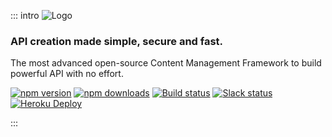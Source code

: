 ::: intro
![Logo](https://cldup.com/7umchwdUBh.png)

### API creation made simple, secure and fast.

The most advanced open-source Content Management Framework to build powerful API with no effort.

[![npm version](https://img.shields.io/npm/v/strapi.svg)](https://www.npmjs.org/package/strapi)
[![npm downloads](https://img.shields.io/npm/dm/strapi.svg)](https://www.npmjs.org/package/strapi)
[![Build status](https://travis-ci.org/strapi/strapi.svg?branch=master)](https://travis-ci.org/strapi/strapi)
[![Slack status](https://slack.strapi.io/badge.svg)](http://slack.strapi.io)
[![Heroku Deploy](https://www.herokucdn.com/deploy/button.svg)](https://heroku.com/deploy?template=https://github.com/strapi/strapi-heroku-app)<!-- {height=20} -->

<!-- {p:.flex.justify-around} -->

:::
